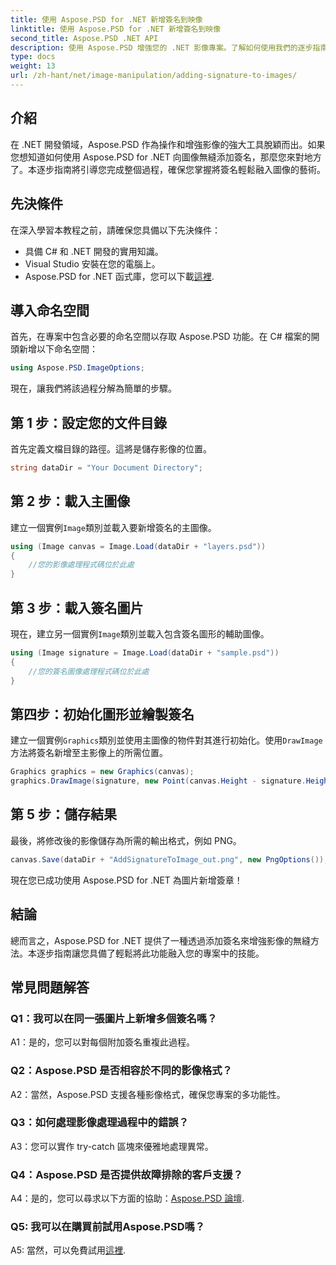 ```yaml
---
title: 使用 Aspose.PSD for .NET 新增簽名到映像
linktitle: 使用 Aspose.PSD for .NET 新增簽名到映像
second_title: Aspose.PSD .NET API
description: 使用 Aspose.PSD 增強您的 .NET 影像專案。了解如何使用我們的逐步指南無縫添加簽名。
type: docs
weight: 13
url: /zh-hant/net/image-manipulation/adding-signature-to-images/
---
```

## 介紹

在 .NET 開發領域，Aspose.PSD 作為操作和增強影像的強大工具脫穎而出。如果您想知道如何使用 Aspose.PSD for .NET 向圖像無縫添加簽名，那麼您來對地方了。本逐步指南將引導您完成整個過程，確保您掌握將簽名輕鬆融入圖像的藝術。

## 先決條件

在深入學習本教程之前，請確保您具備以下先決條件：

- 具備 C# 和 .NET 開發的實用知識。
- Visual Studio 安裝在您的電腦上。
-  Aspose.PSD for .NET 函式庫，您可以下載[這裡](https://releases.aspose.com/psd/net/).

## 導入命名空間

首先，在專案中包含必要的命名空間以存取 Aspose.PSD 功能。在 C# 檔案的開頭新增以下命名空間：

```csharp
using Aspose.PSD.ImageOptions;
```

現在，讓我們將該過程分解為簡單的步驟。

## 第 1 步：設定您的文件目錄

首先定義文檔目錄的路徑。這將是儲存影像的位置。

```csharp
string dataDir = "Your Document Directory";
```

## 第 2 步：載入主圖像

建立一個實例`Image`類別並載入要新增簽名的主圖像。

```csharp
using (Image canvas = Image.Load(dataDir + "layers.psd"))
{
    //您的影像處理程式碼位於此處
}
```

## 第 3 步：載入簽名圖片

現在，建立另一個實例`Image`類別並載入包含簽名圖形的輔助圖像。

```csharp
using (Image signature = Image.Load(dataDir + "sample.psd"))
{
    //您的簽名圖像處理程式碼位於此處
}
```

## 第四步：初始化圖形並繪製簽名

建立一個實例`Graphics`類別並使用主圖像的物件對其進行初始化。使用`DrawImage`方法將簽名新增至主影像上的所需位置。

```csharp
Graphics graphics = new Graphics(canvas);
graphics.DrawImage(signature, new Point(canvas.Height - signature.Height, canvas.Width - signature.Width));
```

## 第 5 步：儲存結果

最後，將修改後的影像儲存為所需的輸出格式，例如 PNG。

```csharp
canvas.Save(dataDir + "AddSignatureToImage_out.png", new PngOptions());
```

現在您已成功使用 Aspose.PSD for .NET 為圖片新增簽章！

## 結論

總而言之，Aspose.PSD for .NET 提供了一種透過添加簽名來增強影像的無縫方法。本逐步指南讓您具備了輕鬆將此功能融入您的專案中的技能。

## 常見問題解答

### Q1：我可以在同一張圖片上新增多個簽名嗎？

A1：是的，您可以對每個附加簽名重複此過程。

### Q2：Aspose.PSD 是否相容於不同的影像格式？

A2：當然，Aspose.PSD 支援各種影像格式，確保您專案的多功能性。

### Q3：如何處理影像處理過程中的錯誤？

A3：您可以實作 try-catch 區塊來優雅地處理異常。

### Q4：Aspose.PSD 是否提供故障排除的客戶支援？

 A4：是的，您可以尋求以下方面的協助：[Aspose.PSD 論壇](https://forum.aspose.com/c/psd/34).

### Q5: 我可以在購買前試用Aspose.PSD嗎？

 A5: 當然，可以免費試用[這裡](https://releases.aspose.com/).